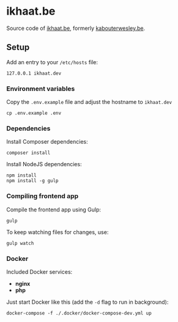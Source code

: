 # ikhaat.be

Source code of [ikhaat.be](https://ikhaat.be), formerly [kabouterwesley.be](https://kabouterwesley.be).

## Setup

Add an entry to your `/etc/hosts` file:

```shell
127.0.0.1 ikhaat.dev
```

### Environment variables

Copy the `.env.example` file and adjust the hostname to `ikhaat.dev`

```shell
cp .env.example .env
```

### Dependencies

Install Composer dependencies:

```shell
composer install
```

Install NodeJS dependencies:

```shell
npm install
npm install -g gulp
```

### Compiling frontend app

Compile the frontend app using Gulp:

```shell
gulp
```

To keep watching files for changes, use:

```shell
gulp watch
```

### Docker

Included Docker services:

- **nginx**
- **php**

Just start Docker like this (add the `-d` flag to run in background):

```shell
docker-compose -f ./.docker/docker-compose-dev.yml up
```
